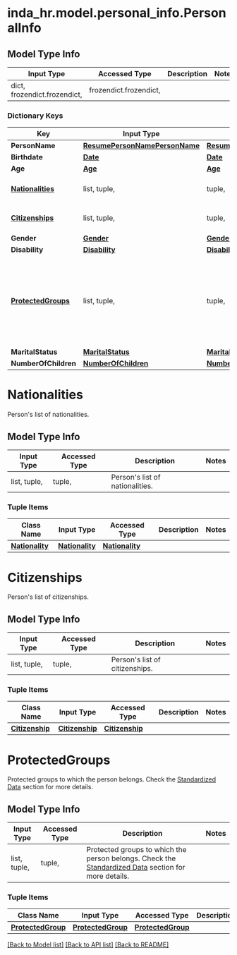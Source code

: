# inda_hr.model.personal_info.PersonalInfo

## Model Type Info
Input Type | Accessed Type | Description | Notes
------------ | ------------- | ------------- | -------------
dict, frozendict.frozendict,  | frozendict.frozendict,  |  | 

### Dictionary Keys
Key | Input Type | Accessed Type | Description | Notes
------------ | ------------- | ------------- | ------------- | -------------
**PersonName** | [**ResumePersonNamePersonName**](ResumePersonNamePersonName.md) | [**ResumePersonNamePersonName**](ResumePersonNamePersonName.md) |  | [optional] 
**Birthdate** | [**Date**](Date.md) | [**Date**](Date.md) |  | [optional] 
**Age** | [**Age**](Age.md) | [**Age**](Age.md) |  | [optional] 
**[Nationalities](#Nationalities)** | list, tuple,  | tuple,  | Person&#x27;s list of nationalities. | [optional] 
**[Citizenships](#Citizenships)** | list, tuple,  | tuple,  | Person&#x27;s list of citizenships. | [optional] 
**Gender** | [**Gender**](Gender.md) | [**Gender**](Gender.md) |  | [optional] 
**Disability** | [**Disability**](Disability.md) | [**Disability**](Disability.md) |  | [optional] 
**[ProtectedGroups](#ProtectedGroups)** | list, tuple,  | tuple,  | Protected groups to which the person belongs. Check the [Standardized Data](https://api.inda.ai/hr/docs/v2/#tag/Standardized-Data) section for more details. | [optional] 
**MaritalStatus** | [**MaritalStatus**](MaritalStatus.md) | [**MaritalStatus**](MaritalStatus.md) |  | [optional] 
**NumberOfChildren** | [**NumberOfChildren**](NumberOfChildren.md) | [**NumberOfChildren**](NumberOfChildren.md) |  | [optional] 

# Nationalities

Person's list of nationalities.

## Model Type Info
Input Type | Accessed Type | Description | Notes
------------ | ------------- | ------------- | -------------
list, tuple,  | tuple,  | Person&#x27;s list of nationalities. | 

### Tuple Items
Class Name | Input Type | Accessed Type | Description | Notes
------------- | ------------- | ------------- | ------------- | -------------
[**Nationality**](Nationality.md) | [**Nationality**](Nationality.md) | [**Nationality**](Nationality.md) |  | 

# Citizenships

Person's list of citizenships.

## Model Type Info
Input Type | Accessed Type | Description | Notes
------------ | ------------- | ------------- | -------------
list, tuple,  | tuple,  | Person&#x27;s list of citizenships. | 

### Tuple Items
Class Name | Input Type | Accessed Type | Description | Notes
------------- | ------------- | ------------- | ------------- | -------------
[**Citizenship**](Citizenship.md) | [**Citizenship**](Citizenship.md) | [**Citizenship**](Citizenship.md) |  | 

# ProtectedGroups

Protected groups to which the person belongs. Check the [Standardized Data](https://api.inda.ai/hr/docs/v2/#tag/Standardized-Data) section for more details.

## Model Type Info
Input Type | Accessed Type | Description | Notes
------------ | ------------- | ------------- | -------------
list, tuple,  | tuple,  | Protected groups to which the person belongs. Check the [Standardized Data](https://api.inda.ai/hr/docs/v2/#tag/Standardized-Data) section for more details. | 

### Tuple Items
Class Name | Input Type | Accessed Type | Description | Notes
------------- | ------------- | ------------- | ------------- | -------------
[**ProtectedGroup**](ProtectedGroup.md) | [**ProtectedGroup**](ProtectedGroup.md) | [**ProtectedGroup**](ProtectedGroup.md) |  | 

[[Back to Model list]](../../README.md#documentation-for-models) [[Back to API list]](../../README.md#documentation-for-api-endpoints) [[Back to README]](../../README.md)

